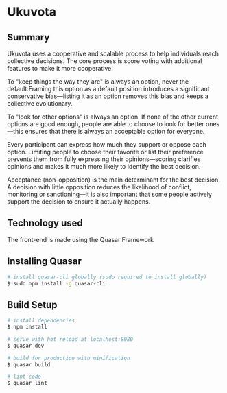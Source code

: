 # Ukuvota
## Summary

Ukuvota uses a cooperative and scalable process to help individuals reach collective decisions. The core process is score voting with additional features to make it more cooperative:

To "keep things the way they are" is always an option, never the default.Framing this option as a default position introduces a significant conservative bias—listing it as an option removes this bias and keeps a collective evolutionary.

To "look for other options" is always an option. If none of the other current options are good enough, people are able to choose to look for better ones—this ensures that there is always an acceptable option for everyone.

Every participant can express how much they support or oppose each option. Limiting people to choose their favorite or list their preference prevents them from fully expressing their opinions—scoring clarifies opinions and makes it much more likely to identify the best decision.

Acceptance (non-opposition) is the main determinant for the best decision. A decision with little opposition reduces the likelihood of conflict, monitoring or sanctioning—it is also important that some people actively support the decision to ensure it actually happens.

## Technology used
The front-end is made using the Quasar Framework

## Installing Quasar

``` bash
# install quasar-cli globally (sudo required to install globally)
$ sudo npm install -g quasar-cli
```

## Build Setup

``` bash
# install dependencies
$ npm install

# serve with hot reload at localhost:8080
$ quasar dev

# build for production with minification
$ quasar build

# lint code
$ quasar lint
```
